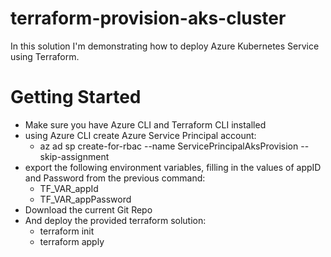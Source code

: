 # terraform-provision-aks-cluster
In this solution I'm demonstrating how to deploy Azure Kubernetes Service using Terraform.

# Getting Started
- Make sure you have Azure CLI and Terraform CLI installed
- using Azure CLI create Azure Service Principal account: 
  - az ad sp create-for-rbac --name ServicePrincipalAksProvision --skip-assignment
- export the following environment variables, filling in the values of appID and Password from the previous command: 
  - TF_VAR_appId
  - TF_VAR_appPassword
- Download the current Git Repo
- And deploy the provided terraform solution: 
  - terraform init
  - terraform apply

